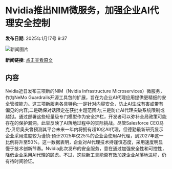 # Nvidia推出NIM微服务，加强企业AI代理安全控制

**发布日期**: 2025年1月17号 9:37

![新闻图片](https://pic.chinaz.com/picmap/201811151633429961_46.jpg)

**新闻链接**: [点击查看原文](https://www.aibase.com/zh/news/14787)

## 内容

Nvidia近日发布三项新的NIM（Nvidia Infrastructure Microservices）微服务，作为NeMo Guardrails开源工具包的扩展，旨在为企业AI代理应用提供更精细的安全管控能力。这三项新服务各具特色:一是针对内容安全，防止AI生成有害或带有偏见的内容;二是确保对话限定在获批主题范围内;三是防止AI代理突破系统限制或越狱。通过部署这些轻量级专门模型作为安全护栏，开发者可以弥补全局政策可能存在的保护漏洞。此举反映了AI落地过程中的实际挑战。尽管Salesforce CEO马克·贝尼奥夫曾预测其平台未来一年内将拥有超10亿AI代理，但德勤最新研究显示企业采用进度较为谨慎:预计2025年仅25%的企业会使用AI代理，到2027年这一比例将升至50%。这一数据表明，企业对AI代理技术持谨慎态度，采用速度明显慢于技术创新节奏。Nvidia此次发布的安全服务，意在通过加强安全性和可控性，降低企业采用AI代理的顾虑。不过，这些新工具能否有效加速企业AI落地进程，仍有待时间验证。
